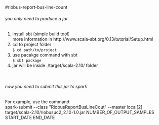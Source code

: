 #riobus-report-bus-line-count

<h6>you only need to produce a jar</h6>
<ol>
    <li>install sbt (simple build tool)<br>
    more information in http://www.scala-sbt.org/0.13/tutorial/Setup.html<br>
    <li>cd to project folder <br>
    <code>$ cd path/to/project</code></li>
    <li>use pacakge command with sbt <br>
    <code>$ sbt package</code></li>
    <li>jar will be inside ./target/scala-2.10/ folder<br>
</ol>
<br>
<h6>now you need to submit this jar to spark</h6>
	For example, use the command: <br>
	spark-submit --class "RiobusReportBusLineCout" --master local[2] target/scala-2.10/riobusuc2_2.10-1.0.jar NUMBER_OF_OUTPUT_SAMPLES START_DATE END_DATE




